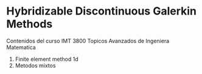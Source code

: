 # Hybridizable Discontinuous Galerkin Methods

Contenidos del curso IMT 3800 Topicos Avanzados de Ingeniera Matematica

1. Finite element method 1d
2. Metodos mixtos
